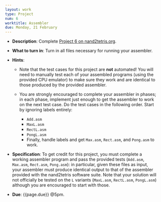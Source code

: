 ```yaml
---
layout: work
type: Project
num: 6
worktitle: Assembler
due: Monday, 21 February
---
```


* **Description**: Complete [Project 6 on
      nand2tetris.org](https://www.nand2tetris.org/project06).

* **What to turn in**: Turn in all files necessary for running your
  assembler.

* **Hints**:

    - Note that the test cases for this project are **not** automated!
      You will need to manually test each of your assembled programs
      (using the provided CPU emulator) to make sure they work and are
      identical to those produced by the provided assembler.

    - You are strongly encouraged to complete your assembler in
      phases; in each phase, implement just enough to get the
      assembler to work on the next test case.  Do the test cases in
      the following order.  Start by ignoring labels entirely:

        - `Add.asm`
        - `MaxL.asm`
        - `RectL.asm`
        - `PongL.asm`
        - Finally, handle labels and get `Max.asm`, `Rect.asm`, and
          `Pong.asm` to work.

* **Specification**: To get credit for this project, you must complete
  a working assembler program and pass the provided tests (`Add.asm`,
  `Max.asm`, `Rect.asm`, `Pong.asm`): in particular, given these files
  as input, your assembler must produce identical output to that of
  the assembler provided with the nand2tetris software suite.  Note
  that your solution will not officially be tested on the `L` variants
  (`MaxL.asm`, `RectL.asm`, `PongL.asm`) although you are encouraged
  to start with those.

* **Due**: {{page.due}} @5pm.

